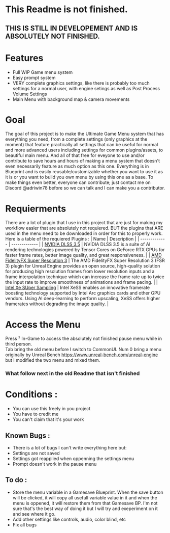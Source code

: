 # This Readme is not finished.
## THIS IS STILL IN DEVELOPEMENT AND IS ABSOLUTELY NOT FINISHED.

# Features 
  -  Full WIP Game menu system
  -  Easy prompt system
  -  VERY complete graphics settings, like there is probably too much settings for a normal user, with engine setings as well as Post Process Volume Settings
  -  Main Menu with background map & camera movements

# Goal
The goal of this project is to make the Ultimate Game Menu system that has everything you need, from a complete settings (only graphics at the moment) that feature practically all settings that can be useful for normal and more advanced users including settings for common plugins/assets, to beautiful main menu. And all of that free for eveyone to use and/or contribute to save hours and hours of making a menu system that doesn't even necessarily feature as much option as this one. Everything is in Blueprint and is easily reusable/customizable whether you want to use it as it is or you want to build you own menu by using this one as a base. To make things even better, everyone can contribute; just contact me on Discord @adriwin78 before so we can talk and I can make you a contributor.

# Requierments
There are a lot of plugin that I use in this project that are just for making my workflow easier that are absolutely not requiered. BUT the plugins that ARE used in the menu need to be downloaded in order for this to properly work. Here is a table of the requiered Plugins : 
| Name | Description |
| ------------- | ------------- |
| [NVIDIA DLSS 3.5](https://developer.nvidia.com/rtx/dlss/get-started#ue-version)   |  NVIDIA DLSS 3.5 is a suite of AI rendering technologies powered by Tensor Cores on GeForce RTX GPUs for faster frame rates, better image quality, and great responsiveness.  |
| [AMD FidelityFX Super Resolution 3](https://gpuopen.com/learn/ue-fsr3/)  |  The AMD FidelityFX Super Resolution 3 (FSR 3) plugin for Unreal Engine provides an open source, high-quality solution for producing high resolution frames from lower resolution inputs and a frame interpolation technique which can increase the frame rate up to twice the input rate to improve smoothness of animations and frame pacing.  |
| [Intel Xe SUper Sampling](https://github.com/GameTechDev/XeSSUnrealPlugin)  |  Intel XeSS enables an innovative framerate boosting technology supported by Intel Arc graphics cards and other GPU vendors. Using AI deep-learning to perform upscaling, XeSS offers higher framerates without degrading the image quality.  |

# Access the Menu
Press ² In-Game to access the absolutely not finished pause menu while in third person.  
Tab bring the old menu before I switch to CommonUI.
Num 0 bring a menu originally by Unreal Bench https://www.unreal-bench.com/unreal-engine but I modified the two menu and mixed them. 

### What follow next in the old Readme that isn't finished

# Conditions : 
  - You can use this freely in you project
  - You have to credit me
  - You can't claim that it's your work

## Known Bugs : 
  - There is a lot of bugs I can't write everything here but:
  - Settings are not saved
  - Settings got reapplied when oppenning the settings menu
  - Prompt doesn't work in the pause menu

## To do :
  - Store the menu variable in a Gamesave Blueprint. When the save button will be clicked, it will copy all usefull variable value in it and when the menu is oppened, it will restore them from that Gamesave BP. I'm not sure that's the best way of doing it but I will try and exeperiment on it and see where it go.
  - Add other settings like controls, audio, color blind, etc
  - Fix all bugs
